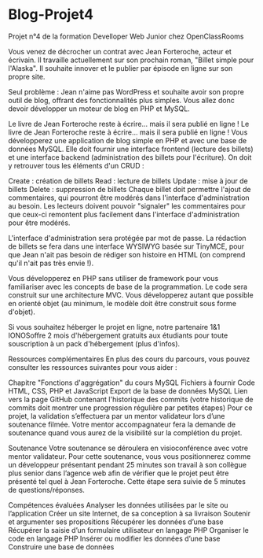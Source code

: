 # Blog-Projet4

Projet n°4 de la formation Develloper Web Junior chez OpenClassRooms

Vous venez de décrocher un contrat avec Jean Forteroche, acteur et écrivain. Il travaille actuellement sur son prochain roman, "Billet simple pour l'Alaska". Il souhaite innover et le publier par épisode en ligne sur son propre site.

Seul problème : Jean n'aime pas WordPress et souhaite avoir son propre outil de blog, offrant des fonctionnalités plus simples. Vous allez donc devoir développer un moteur de blog en PHP et MySQL.

Le livre de Jean Forteroche reste à écrire... mais il sera publié en ligne !
Le livre de Jean Forteroche reste à écrire... mais il sera publié en ligne !
Vous développerez une application de blog simple en PHP et avec une base de données MySQL. Elle doit fournir une interface frontend (lecture des billets) et une interface backend (administration des billets pour l'écriture). On doit y retrouver tous les éléments d'un CRUD :

Create : création de billets
Read : lecture de billets
Update : mise à jour de billets
Delete : suppression de billets
Chaque billet doit permettre l'ajout de commentaires, qui pourront être modérés dans l'interface d'administration au besoin.
Les lecteurs doivent pouvoir "signaler" les commentaires pour que ceux-ci remontent plus facilement dans l'interface d'administration pour être modérés.

L'interface d'administration sera protégée par mot de passe. La rédaction de billets se fera dans une interface WYSIWYG basée sur TinyMCE, pour que Jean n'ait pas besoin de rédiger son histoire en HTML (on comprend qu'il n'ait pas très envie !).

Vous développerez en PHP sans utiliser de framework pour vous familiariser avec les concepts de base de la programmation. Le code sera construit sur une architecture MVC. Vous développerez autant que possible en orienté objet (au minimum, le modèle doit être construit sous forme d'objet).

Si vous souhaitez héberger le projet en ligne, notre partenaire 1&1 IONOSoffre 2 mois d'hébergement gratuits aux étudiants pour toute souscription à un pack d'hébergement (plus d'infos).

Ressources complémentaires
En plus des cours du parcours, vous pouvez consulter les ressources suivantes pour vous aider :

Chapitre "Fonctions d'aggrégation" du cours MySQL
Fichiers à fournir
Code HTML, CSS, PHP et JavaScript
Export de la base de données MySQL
Lien vers la page GitHub contenant l'historique des commits
(votre historique de commits doit montrer une progression régulière par petites étapes)
Pour ce projet, la validation s’effectuera par un mentor validateur lors d’une soutenance filmée.
Votre mentor accompagnateur fera la demande de soutenance quand vous aurez de la visibilité sur la complétion du projet.

Soutenance
Votre soutenance se déroulera en visioconférence avec votre mentor validateur. Pour cette soutenance, vous vous positionnerez comme un développeur présentant pendant 25 minutes son travail à son collègue plus senior dans l’agence web afin de vérifier que le projet peut être présenté tel quel à Jean Forteroche. Cette étape sera suivie de 5 minutes de questions/réponses.

Compétences évaluées
Analyser les données utilisées par le site ou l’application
Créer un site Internet, de sa conception à sa livraison
Soutenir et argumenter ses propositions
Récupérer les données d’une base
Récupérer la saisie d’un formulaire utilisateur en langage PHP
Organiser le code en langage PHP
Insérer ou modifier les données d’une base
Construire une base de données
